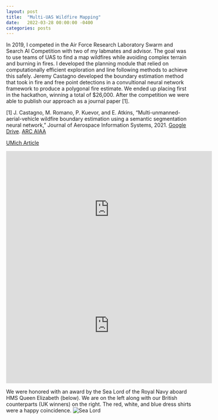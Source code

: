 ```yaml
---
layout: post
title:  "Multi-UAS Wildfire Mapping"
date:   2022-03-28 00:00:00 -0400
categories: posts
---
```


In 2019, I competed in the Air Force Research Laboratory Swarm and Search AI Competition with two of my labmates and advisor. The goal was to use teams of UAS to find a map wildfires while avoiding complex terrain and burning in fires. I developed the planning module that relied on computationally efficient exploration and line following methods to achieve this safely. Jeremy Castagno developed the boundary estimation method that took in fire and free point detections in a convultional neural network framework to produce a polygonal fire estimate. We ended up placing first in the hackathon, winning a total of $26,000. After the competition we were able to publish our approach as a journal paper [1]. 

[1] J. Castagno, M. Romano, P. Kuevor, and E. Atkins, “Multi-unmanned-aerial-vehicle wildfire
boundary estimation using a semantic segmentation neural network,” Journal of Aerospace
Information Systems, 2021. [Google Drive](https://drive.google.com/file/d/1mISrVLrvD-mFrZYgF2QXziCPGD4F03kw/view?usp=sharing). [ARC AIAA](https://arc.aiaa.org/doi/full/10.2514/1.I010912)

[UMich Article](https://robotics.umich.edu/2019/a2sys-lab-takes-first-in-firefighting-drone-competition/)


<iframe width="560" height="315" src="https://www.youtube.com/embed/XNF_Sddlgy4" title="YouTube video player" frameborder="0" allow="accelerometer; autoplay; clipboard-write; encrypted-media; gyroscope; picture-in-picture" allowfullscreen></iframe>

<iframe width="560" height="315" src="https://www.youtube.com/embed/RR7zZT-95uM" title="YouTube video player" frameborder="0" allow="accelerometer; autoplay; clipboard-write; encrypted-media; gyroscope; picture-in-picture" allowfullscreen></iframe>

<br>

We were honored with an award by the Sea Lord of the Royal Navy aboard HMS Queen Elizabeth (below). We are on the left along with our British counterparts (UK winners) on the right. The red, white, and blue dress shirts were a happy coincidence.
![Sea Lord](/images/wildfire-sea-lord.jpg)

